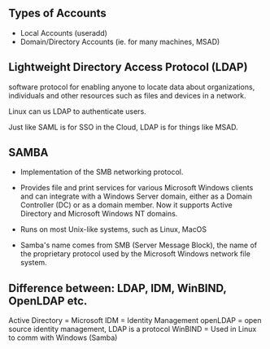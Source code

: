 ## Types of Accounts
- Local Accounts (useradd)
- Domain/Directory Accounts (ie. for many machines, MSAD)

## Lightweight Directory Access Protocol (LDAP)
software protocol for enabling anyone to locate data about organizations, individuals and other resources such as files and devices in a network.

Linux can us LDAP to authenticate users.

Just like SAML is for SSO in the Cloud, LDAP is for things like MSAD.

## SAMBA
- Implementation of the SMB networking protocol.
- Provides file and print services for various Microsoft Windows clients and can integrate with a Windows Server domain, either as a Domain Controller (DC) or as a domain member. Now it supports Active Directory and Microsoft Windows NT domains.

- Runs on most Unix-like systems, such as Linux, MacOS 
- Samba's name comes from SMB (Server Message Block), the name of the proprietary protocol used by the Microsoft Windows network file system.

## Difference between: LDAP, IDM, WinBIND, OpenLDAP etc.
Active Directory = Microsoft
IDM = Identity Management
openLDAP = open source identity management, LDAP is a protocol
WinBIND = Used in Linux to comm with Windows (Samba)
